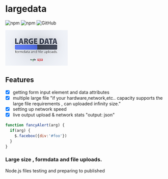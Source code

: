 # largedata 
![npm](https://img.shields.io/npm/v/largedata.svg?style=flat) ![npm](https://img.shields.io/npm/dt/largedata) ![GitHub](https://img.shields.io/github/license/mashape/apistatus.svg)


![logo](https://github.com/Nodeclient/largedata/blob/master/image.png)

## Features
- [x] getting form input element and data attributes
- [x] multiple large file 
      "if your hardware,network,etc.. capacity supports the large file requirements  , can uploaded infinity size."
- [x] setting up network speed
- [x] live output upload & network stats "output: json"

```javascript
function fancyAlert(arg) {
  if(arg) {
    $.facebox({div:'#foo'})
  }
}
```

### Large size , formdata and file uploads.
Node.js files testing and preparing to published

